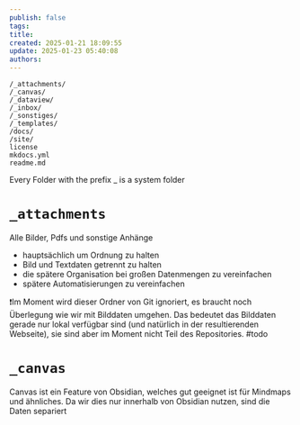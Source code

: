 ```yaml
---
publish: false
tags: 
title: 
created: 2025-01-21 18:09:55
update: 2025-01-23 05:40:08
authors:
---
```


```code
/_attachments/        
/_canvas/             
/_dataview/           
/_inbox/
/_sonstiges/
/_templates/
/docs/
/site/
license
mkdocs.yml
readme.md
```

Every Folder with the prefix _ is a system folder

# ```_attachments```  
Alle Bilder, Pdfs und sonstige Anhänge 

- hauptsächlich um Ordnung zu halten
- Bild und Textdaten getrennt zu halten
- die spätere Organisation bei großen Datenmengen zu vereinfachen
- spätere Automatisierungen zu vereinfachen

❗Im Moment wird dieser Ordner von Git ignoriert, es braucht noch Überlegung wie wir mit Bilddaten umgehen. Das bedeutet das Bilddaten gerade nur lokal verfügbar sind (und natürlich in der resultierenden Webseite), sie sind aber im Moment nicht Teil des Repositories. #todo

# ```_canvas```
Canvas ist ein Feature von Obsidian, welches gut geeignet ist für Mindmaps und ähnliches. 
Da wir dies nur innerhalb von Obsidian nutzen, sind die Daten separiert